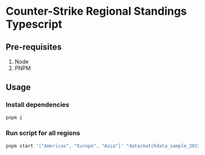 # Counter-Strike Regional Standings Typescript

## Pre-requisites

1. Node
2. PNPM

## Usage

### Install dependencies

```sh
pnpm i
```

### Run script for all regions

```sh
pnpm start '["Americas", "Europe", "Asia"]' "data/matchdata_sample_20230829.json"
```
